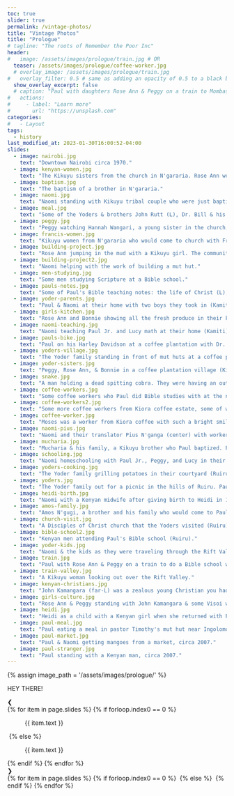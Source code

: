 ```yaml
---
toc: true
slider: true
permalink: /vintage-photos/
title: "Vintage Photos"
title: "Prologue"
# tagline: "The roots of Remember the Poor Inc"
header:
#   image: /assets/images/prologue/train.jpg # OR
  teaser: /assets/images/prologue/coffee-worker.jpg
  # overlay_image: /assets/images/prologue/train.jpg
#   overlay_filter: 0.5 # same as adding an opacity of 0.5 to a black background
  show_overlay_excerpt: false
  # caption: "Paul with daughters Rose Ann & Peggy on a train to Mombassa"
#   actions:
#     - label: "Learn more"
#       url: "https://unsplash.com"
categories:
#   - Layout
tags:
  - history
last_modified_at: 2023-01-30T16:00:52-04:00
slides:
  - image: nairobi.jpg
    text: "Downtown Nairobi circa 1970."
  - image: kenyan-women.jpg
    text: "The Kikuyu sisters from the church in N'gararia. Rose Ann would eventually stay with Hannah Wangari, center holding the tea. Eliciba (4th from L) was eventually beaten to death by her abusive husband."
  - image: baptism.jpg
    text: "The baptism of a brother in N'gararia."
  - image: naomi.jpg
    text: "Naomi standing with Kikuyu tribal couple who were just baptized and claimed to be 100 years old (N'gararia)."
  - image: meal.jpg
    text: "Some of the Yoders & brothers John Rutt (L), Dr. Bill & his son Wayne King (R) from a church in South Carolina that was supporting the Yoder family. Sharing a meal in a Kenyan home (N'gararia)."
  - image: peggy.jpg
    text: "Peggy watching Hannah Wangari, a young sister in the church, cooking some food in her mut hut. The mut huts would get so smoky when cooking that the Yoder kids often had to go out to cough & catch some fresh air. (N'gararia)"
  - image: francis-women.jpg
    text: "Kikuyu women from N'gararia who would come to church with Francis the hypocrite. One of the women was living with him (unknown to Paul at the time) and would go into amazing contraptions during communion."
  - image: building-project.jpg
    text: "Rose Ann jumping in the mud with a Kikuyu girl. The community had framed a mut hut & they were preparing the soil to build walls."
  - image: building-project2.jpg
    text: "Naomi helping with the work of building a mut hut."
  - image: men-studying.jpg
    text: "Some men studying Scripture at a Bible school."
  - image: pauls-notes.jpg
    text: "Some of Paul's Bible teaching notes: the life of Christ (L), survey of the OT (R). His teachings were very practical and he liked to jot notes and Scripture references with his pen."
  - image: yoder-parents.jpg
    text: "Paul & Naomi at their home with two boys they took in (Kamiti). They pretended to be orphans (to win money for their mothers), but after a week, Rose Ann overheard them speaking about their homes in Kiswahili. Their prostitue mothers were very angry to find them missing for so long."
  - image: girls-kitchen.jpg
    text: "Rose Ann and Bonnie showing all the fresh produce in their kitchen (Kamiti)."
  - image: naomi-teaching.jpg
    text: "Naomi teaching Paul Jr. and Lucy math at their home (Kamiti)."
  - image: pauls-bike.jpg
    text: "Paul on his Harley Davidson at a coffee plantation with Dr. Bill King, visiting from the US (Kiambu)."
  - image: yoders-village.jpg
    text: "The Yoder family standing in front of mut huts at a coffee plantation (Kiambu)."
  - image: yoder-sisters.jpg
    text: "Peggy, Rose Ann, & Bonnie in a coffee plantation village (Kiambu)."
  - image: snake.jpg
    text: "A man holding a dead spitting cobra. They were having an outdoor church service in the coffee estate when it slithered over Naomi's purse & a brother clobbered it to death (Kiambu)."
  - image: coffee-workers.jpg
    text: "Some coffee workers who Paul did Bible studies with at the neighboring Kiora coffee estate. They were simple, illiterate people, so Paul would just teach them the basics of the Gospel. (Kiambu)"
  - image: coffee-workers2.jpg
    text: "Some more coffee workers from Kiora coffee estate, some of whom Paul baptized. (Kiambu)"
  - image: coffee-worker.jpg
    text: "Moses was a worker from Kiora coffee with such a bright smile. (Kiambu)"
  - image: naomi-pius.jpg
    text: "Naomi and their translator Pius N'ganga (center) with workers from a coffee plantation (Kiambu)."
  - image: mucharia.jpg
    text: "Mucharia & his family, a Kikuyu brother who Paul baptized. Paul thought it was so honorable that he didn't take a \"baptismal name\". When the Yoders returned to the states, Paul left him his motorcycle. He lived in the beautiful remote mountainside & the Yoder children loved going to his place. (Aberdare Ridge)"
  - image: schooling.jpg
    text: "Naomi homeschooling with Paul Jr., Peggy, and Lucy in their home (Ruiru)."
  - image: yoders-cooking.jpg
    text: "The Yoder family grilling potatoes in their courtyard (Ruiru)."
  - image: yoders.jpg
    text: "The Yoder family out for a picnic in the hills of Ruiru. Paul loved to do family outings & explore the area together."
  - image: heidi-birth.jpg
    text: "Naomi with a Kenyan midwife after giving birth to Heidi in 1973. (Ruiru)"
  - image: amos-family.jpg
    text: "Amos N'gugi, a brother and his family who would come to Paul's Bible school. He became a leader in the Disciples of Christ. (Ruiru)"
  - image: church-visit.jpg
    text: "A Disciples of Christ church that the Yoders visited (Ruiru)."
  - image: bible-school2.jpg
    text: "Kenyan men attending Paul's Bible school (Ruiru)."
  - image: yoder-kids.jpg
    text: "Naomi & the kids as they were traveling through the Rift Valley."
  - image: train.jpg
    text: "Paul with Rose Ann & Peggy on a train to do a Bible school with the Visoi brethren (Rift Valley)."
  - image: train-valley.jpg
    text: "A Kikuyu woman looking out over the Rift Valley."
  - image: kenyan-christians.jpg
    text: "John Kamangara (far-L) was a zealous young Christian you had invited Paul to do a Bible school with his Visoi people (Rift Valley). They were part of the Disciples of Christ."
  - image: girls-culture.jpg
    text: "Rose Ann & Peggy standing with John Kamangara & some Visoi women (Rift Valley)."
  - image: heidi.jpg
    text: "Heidi as a child with a Kenyan girl when she returned with Paul & Naomi circa 1980."
  - image: paul-meal.jpg
    text: "Paul eating a meal in pastor Timothy's mut hut near Ingolomosio, circa 2007. We continue to do occasional Bible schools at Timothy's church."
  - image: paul-market.jpg
    text: "Paul & Naomi getting mangoes from a market, circa 2007."
  - image: paul-stranger.jpg
    text: "Paul standing with a Kenyan man, circa 2007."
---
```


{% assign image_path = '/assets/images/prologue/' %}

HEY THERE!

<div id="main_wrapper">
      <div id="slides_wrapper">
        <div id="slide_left" class="slide_arrow"><span>&#10094;</span></div>
        <div id="slides">
        {% for item in page.slides %}
          {% if forloop.index0 == 0 %}
          <figure>
      <a href="{{ image_path }}{{ item.image }}"><img
            data-index="0"
            class="slide active"
            src="{{ image_path }}{{ item.image }}"
            alt=""
          /></a>
      <figcaption>{{ item.text }}</figcaption>
    </figure>
          <img
            data-index="0"
            class="slide active"
            src="{{ image_path }}{{ item.image }}"
            alt=""
          />
          {% else %}
          <figure>
      <a href="{{ image_path }}{{ item.image }}"><img
            data-index="{{ forloop.index0 }}"
            class="slide active"
            src="{{ image_path }}{{ item.image }}"
            alt=""
          /></a>
      <figcaption>{{ item.text }}</figcaption>
    </figure>
          {% endif %}
        {% endfor %}
        </div>
        <div id="slide_right" class="slide_arrow"><span>&#10095;</span></div>
      </div>
  <div id="thumbnails">
    {% for item in page.slides %}
      {% if forloop.index0 == 0 %}
      <img
        data-index="0"
        class="thumbnail active"
        src="{{ image_path }}{{ item.image }}"
        alt=""
      />
      {% else %}
      <img
        data-index="{{ forloop.index0 }}"
        class="thumbnail"
        src="{{ image_path }}{{ item.image }}"
        alt=""
      />
      {% endif %}
    {% endfor %}
  </div>
</div>



<!-- <div class="slideshow-container">
  {% for item in page.slides %}
  <div class="mySlides fade">
    <div class="numbertext">{{ forloop.index }} / {{ forloop.length }}</div>
    <figure>
      <a href="{{ image_path }}{{ item.image }}"><img class="cropped" src="{{ image_path }}{{ item.image }}"></a>
      <figcaption>{{ item.text }}</figcaption>
    </figure>
  </div>
  {% endfor %}
  <a class="prev" onclick="plusSlides(-1)">❮</a>
  <a class="next" onclick="plusSlides(1)">❯</a> 
  <div class="dots">
    {% for item in page.slides %}
    <span class="dot" onclick="currentSlide( {{ forloop.index }} )"></span> 
    {% endfor %}
  </div>
</div>
<br> -->